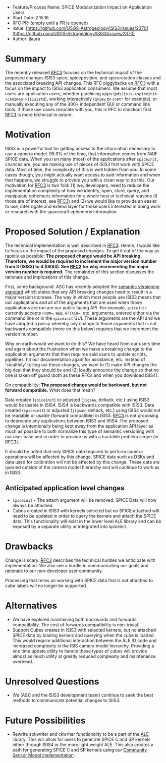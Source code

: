 - Feature/Process Name: SPICE Modularization Impact on Application Users
- Start Date: 2.15.19
- RFC PR: (empty until a PR is opened)
- Issue: [https://github.com/USGS-Astrogeology/ISIS3/issues/2370](https://github.com/USGS-Astrogeology/ISIS3/issues/2370)
- Author: jlaura

<!-- This is a comment block that is not visible. We provide some instructions in here. When submitting an RFC please copy this template into a new wiki page titled RFC#:Title, where the number is the next incrementing number. If you would like to submit an RFC, but are unable to edit the wiki, please open an issue and we will assist you in getting your RFC posted. Please fill in, to the largest extent possible, the template below describing your RFC. After that, be active on the associated issue and we can move the RFC through the process.-->

# Summary
The recently released [RFC3](https://github.com/USGS-Astrogeology/ISIS3/wiki/RFC-3:-Spice-Modularization) focuses on the technical impact of the proposed changes ISIS3 spice, spiceposition, and spicerotation classes and the associated breaking API changes. This RFC piggybacks on [RFC3](https://github.com/USGS-Astrogeology/ISIS3/wiki/RFC-3:-Spice-Modularization) with a focus on the impact to ISIS3 application consumers. We assume that most users are application users, whether pipelining apps (`pds2isis->spiceinit->cam2map->isis2std`), working interactively (`qview` or `cnet*` for example), or manually executing any of the 300+ independent GUI or command line tools. If those use cases resonate with you, this is RFC to checkout first. [RFC3](https://github.com/USGS-Astrogeology/ISIS3/wiki/RFC-3:-Spice-Modularization) is more technical in nature.

# Motivation
ISIS3 is a powerful tool for getting access to the information necessary to use a camera model. 99.9% of the time, that information comes from NAIF SPICE data. When you run many (most) of the applications after `spiceinit`, chances are, you are making use of pieces of ISIS3 that work with SPICE data. Most of time, the complexity of this  is well hidden from you. In some cases though, you might actually want access to said information and when that happens, we struggle to provide you with a clean way to do this. Our motivation for [RFC3](https://github.com/USGS-Astrogeology/ISIS3/wiki/RFC-3:-Spice-Modularization) is two fold: (1) we, developers, need to reduce the implementation complexity of how we identify, open, store, query, and manipulate ephemeris information for a whole host of technical reasons (if those are of interest, see [RFC3](https://github.com/USGS-Astrogeology/ISIS3/wiki/RFC-3:-Spice-Modularization)) and (2) we would like to provide an easier to use, interrogate and extend layer for those users interested in doing work or research with the spacecraft ephemeris information. 

# Proposed Solution / Explanation
The technical implementation is well described in [RFC3](https://github.com/USGS-Astrogeology/ISIS3/wiki/RFC-3:-Spice-Modularization). Herein, I would like to focus on the impact of the proposed changes. To get it out of the way as rapidly as possible: **The proposed change would be API breaking. Therefore, we would be required to increment the major version number from 3 (ISIS3) to 4 (ISIS4). See [RFC2](https://github.com/USGS-Astrogeology/ISIS3/wiki/RFC2:-Release-Process#versioning) for why incrementing the major version number is required.** The remainder of this section discusses the rationale and implications of this change.

First, some background. ASC has recently adopted the [semantic versioning standard](https://semver.org) which states that any API breaking changes need to result in a major version increase. The way in which most people use ISIS3 means that our applications and all of the arguments that are used when those applications are run are our public facing API. For example, `spiceinit` currently accepts `FROM=`, `WEB`, `ATTACH=`, etc. arguments, entered either via the command line or in the `spiceinit` GUI. These arguments are the API and we have adopted a policy whereby any change to those arguments that is not backwards compatible (more on this below) requires that we increment the version number.

Why on earth would we want to do this? We have heard from our users time and again about the frustration when we make a breaking change to the application arguments that then requires said users to update scripts, pipelines, hit our documentation again for assistance, etc. Instead of 'stealthily' rolling out these changes, we want to (1) make API changes the big deal that they should be and (2) loudly announce the change so that no one is taken off guard (both as these RFCs and when you download ISIS4).

On compatibility: **The proposed change would be backward, but not forward compatible.** What does that mean? 

Data created (`spiceinit`) or adjusted (`jigsaw`, deltack, etc.) using ISIS3 would be usable in ISIS4. ISIS4 is backwards compatible with ISIS3. Data created (`spiceinit`) or adjusted (`jigsaw`, deltack, etc.) using ISIS4 would not be readable or usable (forward compatible) in ISIS3. [RFC3](https://github.com/USGS-Astrogeology/ISIS3/wiki/RFC-3:-Spice-Modularization) is not proposing to deprecate any applications between ISIS3 and ISIS4. The proposed change is intentionally being kept away from the application API layer as much as possible to both normalize this type of semantic versioning with our user base and in order to provide us with a tractable problem scope (in RFC3).

It should be noted that only SPICE data required to perform camera operations will be affected by this change. SPICE data such as DSKs and data used for calibration will not be affected by this change. These data are queried outside of the camera model hierarchy and will continue to work as in ISIS3.

## Anticipated application level changes
  - `spiceinit` - The attach argument will be removed. SPICE Data will now always be attached.
  - Cubes created in ISIS3 with kernels selected but no SPICE attached will need to be updated in order to query the kernels and attach the SPICE data. This functionality will exist in the lower level ALE library and can be exposed by a separate utility or integrated into spiceinit.

# Drawbacks
Change is scary. [RFC3](https://github.com/USGS-Astrogeology/ISIS3/wiki/RFC-3:-Spice-Modularization) describes the technical hurdles we anticipate with implementation. We also see a hurdle in communicating our goals and rationale to our non-developer user community.

Processing that relies on working with SPICE data that is not attached to cube labels will no longer be supported.

# Alternatives
  - We have explored maintaining both backwards and forwards compatibility. The cost of forwards compatibility is non-trivial.
  - Support Cubes creates in ISIS3 with selected kernels, but no attached SPICE data by loading kernels and querying when the cube is loaded. This would require additional interaction between the ALE IO code and increased complexity in the ISIS camera model hierarchy. Providing a one time update utility to handle these types of cubes will provide almost as much utility at greatly reduced complexity and maintenance overhead.

# Unresolved Questions
  - We (ASC and the ISIS3 development team) continue to seek the best methods to communicate potential changes to ISIS3.

# Future Possibilities
  - Rewrite spkwriter and ckwriter functionality to be a part of the [ALE](https://github.com/USGS-Astrogeology/ale) library. This will allow for users to generate SPICE C and SP kernels either through ISIS4 or the more light weight ALE. This also creates a path for generating SPICE C and SP kernels using our [Community Sensor Model implementation](https://github.com/USGS-Astrogeology/usgscsm).
